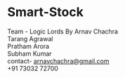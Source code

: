 # Smart-Stock
Team - Logic Lords
By Arnav Chachra<br>
Tarang Agrawal<br>
Pratham Arora<br>
Subham Kumar<br>
contact- arnavchachra@gmail.com<br>
+91 73032 72700<br>
